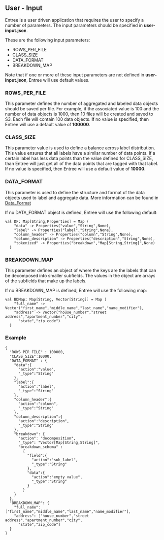 ## User - Input

Entree is a user driven application that requires the user to specify a number of parameters. The input parameters
should be specified in **user-input.json**.

These are the following input parameters:
 - ROWS_PER_FILE
 - CLASS_SIZE
 - DATA_FORMAT
 - BREAKDOWN_MAP

 Note that if one or more of these input parameters are not defined in **user-input.json**, Entree will use
 default values.

### ROWS_PER_FILE
This parameter defines the number of aggregated and labeled data objects should be saved per file.
For example, if the associated value is 100 and the number of data objects is 1000, then 10 files will be created
and saved to S3. Each file will contain 100 data objects.
If no value is specified, then Entree will use a default value of **100000**.

### CLASS_SIZE
This parameter value is used to define a balance across label distribution. This value ensures that all labels
have a similar number of data points. If a certain label has less data points than the value defined for CLASS_SIZE,
than Entree will just get all of the data points that are tagged with that label.
If no value is specified, then Entree will use a default value of **10000**.

### DATA_FORMAT
This parameter is used to define the structure and format of the data objects used to label and aggregate data.
More information can be found in [Data_Format](./Data_Format.md)

If no DATA_FORMAT object is defined, Entree will use the following default:

```
val DF: Map[String,Properties] = Map (
    "data" -> Properties("value","String",None),
    "label" -> Properties("label","String",None),
    "column_header" -> Properties("column","String",None),
    "column_description" -> Properties("description","String",None),
    "tokenized" -> Properties("breakdown","Map[String,String]",None)
  )
```

### BREAKDOWN_MAP
This parameter defines an object of where the keys are the labels that can be decomposed into smaller subfields. The
values in the object are arrays of the subfields that make up the labels.

If no BREAKDOWN_MAP is defined, Entree will use the following map:
```
val BDMap: Map[String, Vector[String]] = Map (
    "full_name" -> Vector("first_name","middle_name","last_name","name_modifier"),
    "address" -> Vector("house_number","street address","apartment_number","city",
      "state","zip_code")
  )
```


### Example
```
{
  "ROWS_PER_FILE" : 100000,
  "CLASS_SIZE":10000,
  "DATA_FORMAT" : {
    "data":{
      "action":"value",
      "_type":"String"
    },
    "label":{
      "action":"label",
      "_type":"String"
    },
    "column_header":{
      "action":"column",
      "_type":"String"
    },
    "column_description":{
      "action":"description",
      "_type":"String"
    },
    "breakdown": {
      "action": "decomposition",
      "_type": "Vector[Map[String,String]",
      "breakdown_schema" :
        {
          "field":{
            "action":"sub_label",
            "_type":"String"
          },
          "data":{
            "action":"empty_value",
            "_type":"String"
          }
        }
    }
  },
  "BREAKDOWN_MAP": {
    "full_name": ["first_name","middle_name","last_name","name_modifier"],
    "address": ["house_number","street address","apartment_number","city",
      "state","zip_code"]
  }
}
```
